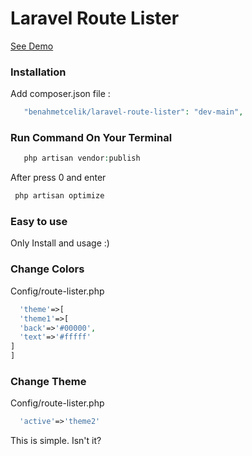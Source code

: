 # Laravel Route Lister #


[See Demo](https://github.com/benahmetcelik/laravel-route-lister)

### Installation ###
Add composer.json file :
```php
   "benahmetcelik/laravel-route-lister": "dev-main",
```
### Run Command On Your Terminal ###

```php
   php artisan vendor:publish 
```
After press 0 and enter
  ```php
   php artisan optimize
```

### Easy to use ###
Only Install and usage :)

### Change Colors ###
Config/route-lister.php

```php
  'theme'=>[
  'theme1'=>[
  'back'=>'#00000',
  'text'=>'#fffff'
]
]
```

### Change Theme ###
Config/route-lister.php

```php
  'active'=>'theme2'
```


This is simple. Isn't it?

